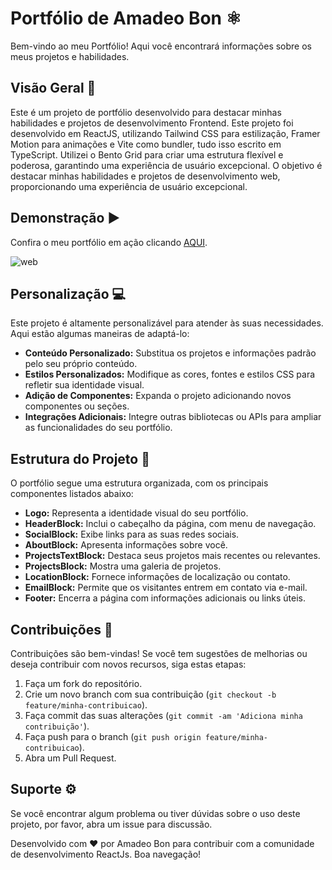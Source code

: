# Portfólio de Amadeo Bon ⚛

Bem-vindo ao meu Portfólio! Aqui você encontrará informações sobre os meus projetos e habilidades.

## Visão Geral 🎯

Este é um projeto de portfólio desenvolvido para destacar minhas habilidades e projetos de desenvolvimento Frontend. Este projeto foi desenvolvido em ReactJS, utilizando Tailwind CSS para estilização, Framer Motion para animações e Vite como bundler, tudo isso escrito em TypeScript. Utilizei o Bento Grid para criar uma estrutura flexível e poderosa, garantindo uma experiência de usuário excepcional. O objetivo é destacar minhas habilidades e projetos de desenvolvimento web, proporcionando uma experiência de usuário excepcional.

## Demonstração ▶

Confira o meu portfólio em ação clicando [AQUI](https://react-js-portfolio-bento.vercel.app/).

![web](https://github.com/Amadeo-Frontend/ReactJs-Portfolio__Bento/assets/104178969/34fc3fa9-64cf-4b13-83b2-cc12e7ce07b0)


## Personalização 💻

Este projeto é altamente personalizável para atender às suas necessidades. Aqui estão algumas maneiras de adaptá-lo:

- **Conteúdo Personalizado:** Substitua os projetos e informações padrão pelo seu próprio conteúdo.
- **Estilos Personalizados:** Modifique as cores, fontes e estilos CSS para refletir sua identidade visual.
- **Adição de Componentes:** Expanda o projeto adicionando novos componentes ou seções.
- **Integrações Adicionais:** Integre outras bibliotecas ou APIs para ampliar as funcionalidades do seu portfólio.

## Estrutura do Projeto 📂

O portfólio segue uma estrutura organizada, com os principais componentes listados abaixo:

- **Logo:** Representa a identidade visual do seu portfólio.
- **HeaderBlock:** Inclui o cabeçalho da página, com menu de navegação.
- **SocialBlock:** Exibe links para as suas redes sociais.
- **AboutBlock:** Apresenta informações sobre você.
- **ProjectsTextBlock:** Destaca seus projetos mais recentes ou relevantes.
- **ProjectsBlock:** Mostra uma galeria de projetos.
- **LocationBlock:** Fornece informações de localização ou contato.
- **EmailBlock:** Permite que os visitantes entrem em contato via e-mail.
- **Footer:** Encerra a página com informações adicionais ou links úteis.

## Contribuições 🚀

Contribuições são bem-vindas! Se você tem sugestões de melhorias ou deseja contribuir com novos recursos, siga estas etapas:

1. Faça um fork do repositório.
2. Crie um novo branch com sua contribuição (`git checkout -b feature/minha-contribuicao`).
3. Faça commit das suas alterações (`git commit -am 'Adiciona minha contribuição'`).
4. Faça push para o branch (`git push origin feature/minha-contribuicao`).
5. Abra um Pull Request.

## Suporte ⚙

Se você encontrar algum problema ou tiver dúvidas sobre o uso deste projeto, por favor, abra um issue para discussão.

Desenvolvido com ❤️ por Amadeo Bon para contribuir com a comunidade de desenvolvimento ReactJs. Boa navegação!
